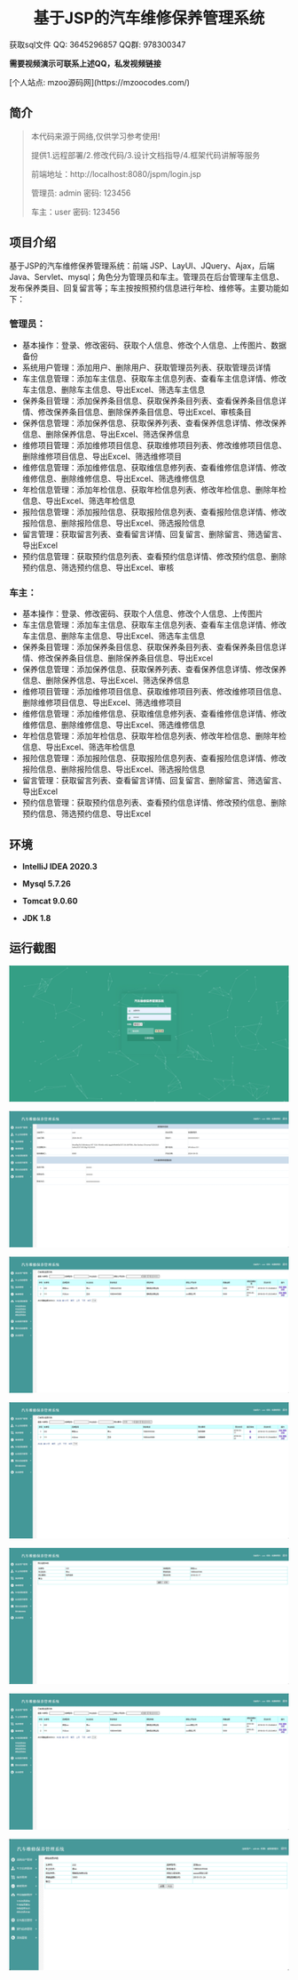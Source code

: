 <p><h1 align="center">基于JSP的汽车维修保养管理系统</h1></p>

<p> 获取sql文件 QQ: 3645296857 QQ群: 978300347 </p>
<b> 需要视频演示可联系上述QQ，私发视频链接 </b>

<p> [个人站点: mzoo源码网](https://mzoocodes.com/)</p>

## 简介

> 本代码来源于网络,仅供学习参考使用!
>
> 提供1.远程部署/2.修改代码/3.设计文档指导/4.框架代码讲解等服务
>
> 前端地址：http://localhost:8080/jspm/login.jsp
>
> 管理员: admin 密码: 123456
>
> 车主：user 密码: 123456
>

## 项目介绍

基于JSP的汽车维修保养管理系统：前端 JSP、LayUI、JQuery、Ajax，后端 Java、Servlet、mysql；角色分为管理员和车主。管理员在后台管理车主信息、发布保养类目、回复留言等；车主按按照预约信息进行年检、维修等。主要功能如下：

### 管理员：

- 基本操作：登录、修改密码、获取个人信息、修改个人信息、上传图片、数据备份
- 系统用户管理：添加用户、删除用户、获取管理员列表、获取管理员详情
- 车主信息管理：添加车主信息、获取车主信息列表、查看车主信息详情、修改车主信息、删除车主信息、导出Excel、筛选车主信息
- 保养条目管理：添加保养条目信息、获取保养条目列表、查看保养条目信息详情、修改保养条目信息、删除保养条目信息、导出Excel、审核条目
- 保养信息管理：添加保养信息、获取保养列表、查看保养信息详情、修改保养信息、删除保养信息、导出Excel、筛选保养信息
- 维修项目管理：添加维修项目信息、获取维修项目列表、修改维修项目信息、删除维修项目信息、导出Excel、筛选维修项目
- 维修信息管理：添加维修信息、获取维信息修列表、查看维修信息详情、修改维修信息、删除维修信息、导出Excel、筛选维修信息
- 年检信息管理：添加年检信息、获取年检信息列表、修改年检信息、删除年检信息、导出Excel、筛选年检信息
- 报险信息管理：添加报险信息、获取报险信息列表、查看报险信息详情、修改报险信息、删除报险信息、导出Excel、筛选报险信息
- 留言管理：获取留言列表、查看留言详情、回复留言、删除留言、筛选留言、导出Excel
- 预约信息管理：获取预约信息列表、查看预约信息详情、修改预约信息、删除预约信息、筛选预约信息、导出Excel、审核

### 车主：

- 基本操作：登录、修改密码、获取个人信息、修改个人信息、上传图片
- 车主信息管理：添加车主信息、获取车主信息列表、查看车主信息详情、修改车主信息、删除车主信息、导出Excel、筛选车主信息
- 保养条目管理：添加保养条目信息、获取保养条目列表、查看保养条目信息详情、修改保养条目信息、删除保养条目信息、导出Excel
- 保养信息管理：添加保养信息、获取保养列表、查看保养信息详情、修改保养信息、删除保养信息、导出Excel、筛选保养信息
- 维修项目管理：添加维修项目信息、获取维修项目列表、修改维修项目信息、删除维修项目信息、导出Excel、筛选维修项目
- 维修信息管理：添加维修信息、获取维信息修列表、查看维修信息详情、修改维修信息、删除维修信息、导出Excel、筛选维修信息
- 年检信息管理：添加年检信息、获取年检信息列表、修改年检信息、删除年检信息、导出Excel、筛选年检信息
- 报险信息管理：添加报险信息、获取报险信息列表、查看报险信息详情、修改报险信息、删除报险信息、导出Excel、筛选报险信息
- 留言管理：获取留言列表、查看留言详情、回复留言、删除留言、筛选留言、导出Excel
- 预约信息管理：获取预约信息列表、查看预约信息详情、修改预约信息、删除预约信息、筛选预约信息、导出Excel

## 环境

- <b>IntelliJ IDEA 2020.3</b>

- <b>Mysql 5.7.26</b>

- <b>Tomcat 9.0.60</b>

- <b>JDK 1.8</b>

## 运行截图
![](screenshot/1.png)

![](screenshot/2.png)

![](screenshot/3.png)

![](screenshot/4.png)

![](screenshot/5.png)

![](screenshot/6.png)

![](screenshot/7.png)
